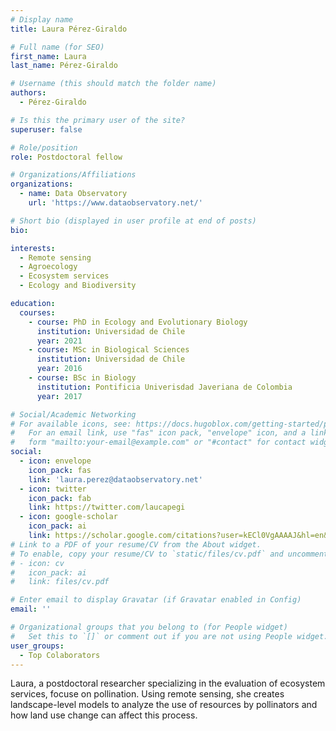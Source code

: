 ```yaml
---
# Display name
title: Laura Pérez-Giraldo

# Full name (for SEO)
first_name: Laura
last_name: Pérez-Giraldo

# Username (this should match the folder name)
authors:
  - Pérez-Giraldo

# Is this the primary user of the site?
superuser: false

# Role/position
role: Postdoctoral fellow

# Organizations/Affiliations
organizations:
  - name: Data Observatory
    url: 'https://www.dataobservatory.net/'

# Short bio (displayed in user profile at end of posts)
bio: 

interests:
  - Remote sensing
  - Agroecology
  - Ecosystem services
  - Ecology and Biodiversity

education:
  courses:
    - course: PhD in Ecology and Evolutionary Biology
      institution: Universidad de Chile
      year: 2021
    - course: MSc in Biological Sciences
      institution: Universidad de Chile
      year: 2016
    - course: BSc in Biology
      institution: Pontificia Univerisdad Javeriana de Colombia 
      year: 2017

# Social/Academic Networking
# For available icons, see: https://docs.hugoblox.com/getting-started/page-builder/#icons
#   For an email link, use "fas" icon pack, "envelope" icon, and a link in the
#   form "mailto:your-email@example.com" or "#contact" for contact widget.
social:
  - icon: envelope
    icon_pack: fas
    link: 'laura.perez@dataobservatory.net'
  - icon: twitter
    icon_pack: fab
    link: https://twitter.com/laucapegi
  - icon: google-scholar
    icon_pack: ai
    link: https://scholar.google.com/citations?user=kECl0VgAAAAJ&hl=en&authuser=1
# Link to a PDF of your resume/CV from the About widget.
# To enable, copy your resume/CV to `static/files/cv.pdf` and uncomment the lines below.
# - icon: cv
#   icon_pack: ai
#   link: files/cv.pdf

# Enter email to display Gravatar (if Gravatar enabled in Config)
email: ''

# Organizational groups that you belong to (for People widget)
#   Set this to `[]` or comment out if you are not using People widget.
user_groups:
  - Top Colaborators
---
```


Laura, a postdoctoral researcher specializing in the evaluation of ecosystem services, focuse on pollination. Using remote sensing, she creates landscape-level models to analyze the use of resources by pollinators and how land use change can affect this process.
